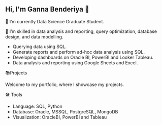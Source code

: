 ## Hi, I'm Ganna Benderiya 👋
🔭 I’m currently Data Science Graduate Student.

🌱 I’m skilled in data analysis and reporting, query optimization, database design, and data modelling.

- Querying data using SQL.
- Generate reports and perform ad-hoc data analysis using SQL.
- Developing dashboards on Oracle BI, PowerBI and Looker Tableau.
- Data analysis and reporting using Google Sheets and Excel.
  
📚Projects

Welcome to my portfolio, where I showcase my projects.

🛠️ Tools
- Language: SQL, Python
- Database: Oracle, MSSQL, PostgreSQL, MongoDB
- Visualization: OracleBI, PowerBI and Tableau
